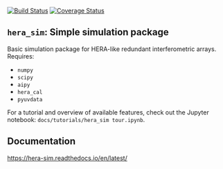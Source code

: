[![Build Status](https://travis-ci.org/HERA-Team/hera_sim.svg?branch=master)](https://travis-ci.org/HERA-Team/hera_sim)
[![Coverage Status](https://coveralls.io/repos/github/HERA-Team/hera_sim/badge.svg?branch=master)](https://coveralls.io/github/HERA-Team/hera_sim?branch=master)

`hera_sim`: Simple simulation package
-------------------------------------

Basic simulation package for HERA-like redundant interferometric 
arrays. Requires:
 * `numpy`
 * `scipy`
 * `aipy`
 * `hera_cal`
 * `pyuvdata`

For a tutorial and overview of available features, check out the 
Jupyter notebook: `docs/tutorials/hera_sim tour.ipynb`.

Documentation
-------------
https://hera-sim.readthedocs.io/en/latest/